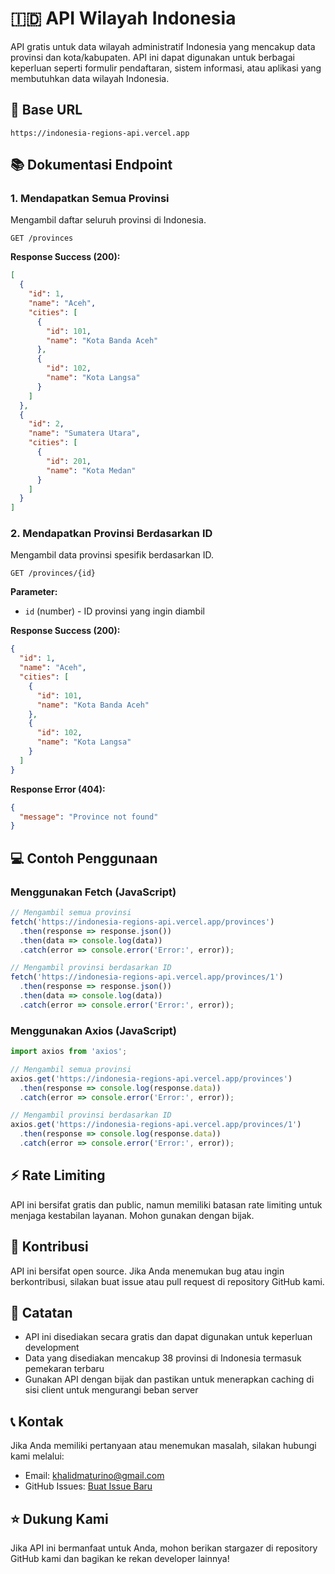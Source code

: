# 🇮🇩 API Wilayah Indonesia

API gratis untuk data wilayah administratif Indonesia yang mencakup data provinsi dan kota/kabupaten. API ini dapat digunakan untuk berbagai keperluan seperti formulir pendaftaran, sistem informasi, atau aplikasi yang membutuhkan data wilayah Indonesia.

## 🚀 Base URL

```
https://indonesia-regions-api.vercel.app
```

## 📚 Dokumentasi Endpoint

### 1. Mendapatkan Semua Provinsi

Mengambil daftar seluruh provinsi di Indonesia.

```http
GET /provinces
```

**Response Success (200):**
```json
[
  {
    "id": 1,
    "name": "Aceh",
    "cities": [
      {
        "id": 101,
        "name": "Kota Banda Aceh"
      },
      {
        "id": 102,
        "name": "Kota Langsa"
      }
    ]
  },
  {
    "id": 2,
    "name": "Sumatera Utara",
    "cities": [
      {
        "id": 201,
        "name": "Kota Medan"
      }
    ]
  }
]
```

### 2. Mendapatkan Provinsi Berdasarkan ID

Mengambil data provinsi spesifik berdasarkan ID.

```http
GET /provinces/{id}
```

**Parameter:**
- `id` (number) - ID provinsi yang ingin diambil

**Response Success (200):**
```json
{
  "id": 1,
  "name": "Aceh",
  "cities": [
    {
      "id": 101,
      "name": "Kota Banda Aceh"
    },
    {
      "id": 102,
      "name": "Kota Langsa"
    }
  ]
}
```

**Response Error (404):**
```json
{
  "message": "Province not found"
}
```

## 💻 Contoh Penggunaan

### Menggunakan Fetch (JavaScript)

```javascript
// Mengambil semua provinsi
fetch('https://indonesia-regions-api.vercel.app/provinces')
  .then(response => response.json())
  .then(data => console.log(data))
  .catch(error => console.error('Error:', error));

// Mengambil provinsi berdasarkan ID
fetch('https://indonesia-regions-api.vercel.app/provinces/1')
  .then(response => response.json())
  .then(data => console.log(data))
  .catch(error => console.error('Error:', error));
```

### Menggunakan Axios (JavaScript)

```javascript
import axios from 'axios';

// Mengambil semua provinsi
axios.get('https://indonesia-regions-api.vercel.app/provinces')
  .then(response => console.log(response.data))
  .catch(error => console.error('Error:', error));

// Mengambil provinsi berdasarkan ID
axios.get('https://indonesia-regions-api.vercel.app/provinces/1')
  .then(response => console.log(response.data))
  .catch(error => console.error('Error:', error));
```

## ⚡ Rate Limiting

API ini bersifat gratis dan public, namun memiliki batasan rate limiting untuk menjaga kestabilan layanan. Mohon gunakan dengan bijak.

## 🤝 Kontribusi

API ini bersifat open source. Jika Anda menemukan bug atau ingin berkontribusi, silakan buat issue atau pull request di repository GitHub kami.

## 📝 Catatan

- API ini disediakan secara gratis dan dapat digunakan untuk keperluan development
- Data yang disediakan mencakup 38 provinsi di Indonesia termasuk pemekaran terbaru
- Gunakan API dengan bijak dan pastikan untuk menerapkan caching di sisi client untuk mengurangi beban server

## 📞 Kontak

Jika Anda memiliki pertanyaan atau menemukan masalah, silakan hubungi kami melalui:
- Email: khalidmaturino@gmail.com
- GitHub Issues: [Buat Issue Baru](https://github.com/kp-dpmptsp-padang/indonesia-regions-api/issues)

## ⭐ Dukung Kami

Jika API ini bermanfaat untuk Anda, mohon berikan stargazer di repository GitHub kami dan bagikan ke rekan developer lainnya!
